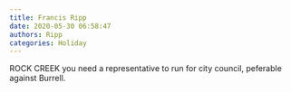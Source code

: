 ```yaml
---
title: Francis Ripp
date: 2020-05-30 06:58:47
authors: Ripp
categories: Holiday
---
```


 ROCK CREEK you need a representative to run for city council, peferable against Burrell.